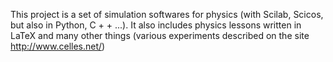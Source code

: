 This project is a set of simulation softwares for physics (with Scilab, Scicos, but also in Python, C + + ...). It also includes physics lessons written in LaTeX and many other things (various experiments described on the site http://www.celles.net/)